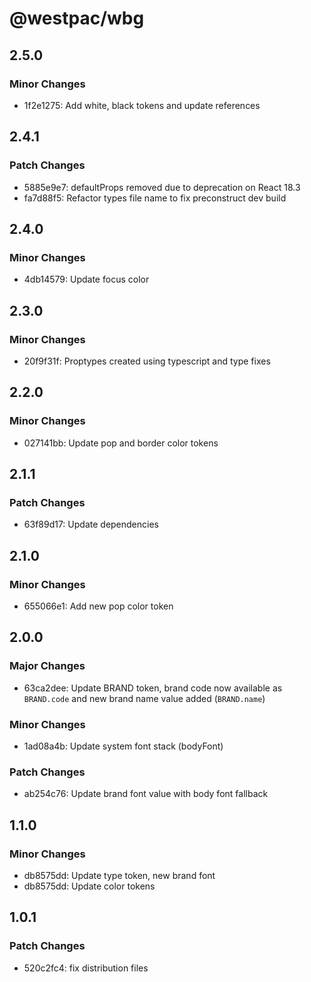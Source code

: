 # @westpac/wbg

## 2.5.0

### Minor Changes

- 1f2e1275: Add white, black tokens and update references

## 2.4.1

### Patch Changes

- 5885e9e7: defaultProps removed due to deprecation on React 18.3
- fa7d88f5: Refactor types file name to fix preconstruct dev build

## 2.4.0

### Minor Changes

- 4db14579: Update focus color

## 2.3.0

### Minor Changes

- 20f9f31f: Proptypes created using typescript and type fixes

## 2.2.0

### Minor Changes

- 027141bb: Update pop and border color tokens

## 2.1.1

### Patch Changes

- 63f89d17: Update dependencies

## 2.1.0

### Minor Changes

- 655066e1: Add new pop color token

## 2.0.0

### Major Changes

- 63ca2dee: Update BRAND token, brand code now available as `BRAND.code` and new brand name value added (`BRAND.name`)

### Minor Changes

- 1ad08a4b: Update system font stack (bodyFont)

### Patch Changes

- ab254c76: Update brand font value with body font fallback

## 1.1.0

### Minor Changes

- db8575dd: Update type token, new brand font
- db8575dd: Update color tokens

## 1.0.1

### Patch Changes

- 520c2fc4: fix distribution files
